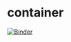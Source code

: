 # container
[![Binder](https://mybinder.org/badge_logo.svg)](https://mybinder.org/v2/gh/aiotcommunity/container/HEAD)

